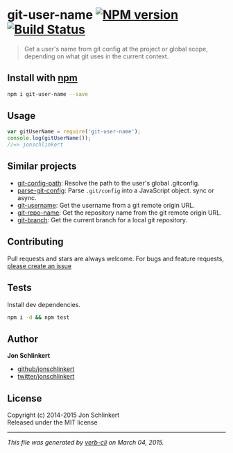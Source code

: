 # git-user-name [![NPM version](https://badge.fury.io/js/git-user-name.svg)](http://badge.fury.io/js/git-user-name)  [![Build Status](https://travis-ci.org/jonschlinkert/git-user-name.svg)](https://travis-ci.org/jonschlinkert/git-user-name) 

> Get a user's name from git config at the project or global scope, depending on what git uses in the current context.

## Install with [npm](npmjs.org)

```bash
npm i git-user-name --save
```

## Usage

```js
var gitUserName = require('git-user-name');
console.log(gitUserName());
//=> jonschlinkert
```

## Similar projects
* [git-config-path](https://github.com/jonschlinkert/git-config-path): Resolve the path to the user's global .gitconfig.
* [parse-git-config](https://github.com/jonschlinkert/parse-git-config): Parse `.git/config` into a JavaScript object. sync or async.
* [git-username](https://github.com/jonschlinkert/git-username): Get the username from a git remote origin URL.
* [git-repo-name](https://github.com/jonschlinkert/git-repo-name): Get the repository name from the git remote origin URL.
* [git-branch](https://github.com/jonschlinkert/git-branch): Get the current branch for a local git repository.

## Contributing
Pull requests and stars are always welcome. For bugs and feature requests, [please create an issue](https://github.com/jonschlinkert/git-user-name/issues)


## Tests
Install dev dependencies.

```bash
npm i -d && npm test
```


## Author

**Jon Schlinkert**
 
+ [github/jonschlinkert](https://github.com/jonschlinkert)
+ [twitter/jonschlinkert](http://twitter.com/jonschlinkert) 

## License
Copyright (c) 2014-2015 Jon Schlinkert  
Released under the MIT license

***

_This file was generated by [verb-cli](https://github.com/assemble/verb-cli) on March 04, 2015._
